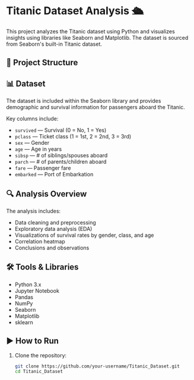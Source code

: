 # Titanic Dataset Analysis 🛳️

This project analyzes the Titanic dataset using Python and visualizes insights using libraries like Seaborn and Matplotlib. The dataset is sourced from Seaborn's built-in Titanic dataset.

## 📁 Project Structure

## 📊 Dataset

The dataset is included within the Seaborn library and provides demographic and survival information for passengers aboard the Titanic.

Key columns include:

- `survived` — Survival (0 = No, 1 = Yes)
- `pclass` — Ticket class (1 = 1st, 2 = 2nd, 3 = 3rd)
- `sex` — Gender
- `age` — Age in years
- `sibsp` — # of siblings/spouses aboard
- `parch` — # of parents/children aboard
- `fare` — Passenger fare
- `embarked` — Port of Embarkation

## 🔍 Analysis Overview

The analysis includes:

- Data cleaning and preprocessing
- Exploratory data analysis (EDA)
- Visualizations of survival rates by gender, class, and age
- Correlation heatmap
- Conclusions and observations

## 🛠️ Tools & Libraries

- Python 3.x
- Jupyter Notebook
- Pandas
- NumPy
- Seaborn
- Matplotlib
- sklearn

## ▶️ How to Run

1. Clone the repository:
   ```bash
   git clone https://github.com/your-username/Titanic_Dataset.git
   cd Titanic_Dataset
   ```
